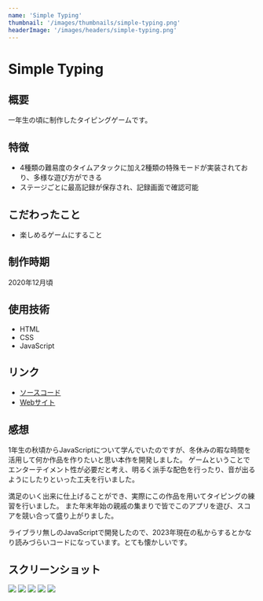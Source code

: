 ```yaml
---
name: 'Simple Typing'
thumbnail: '/images/thumbnails/simple-typing.png'
headerImage: '/images/headers/simple-typing.png'
---
```


# Simple Typing

## 概要
一年生の頃に制作したタイピングゲームです。

## 特徴
- 4種類の難易度のタイムアタックに加え2種類の特殊モードが実装されており、多様な遊び方ができる
- ステージごとに最高記録が保存され、記録画面で確認可能

## こだわったこと
- 楽しめるゲームにすること

## 制作時期
2020年12月頃

## 使用技術
- HTML
- CSS
- JavaScript

## リンク
- [ソースコード](https://github.com/Yu357/SimpleTyping)
- [Webサイト](https://simpletyping-a164e.web.app)

## 感想
1年生の秋頃からJavaScriptについて学んでいたのですが、冬休みの暇な時間を活用して何か作品を作りたいと思い本作を開発しました。
ゲームということでエンターテイメント性が必要だと考え、明るく派手な配色を行ったり、音が出るようにしたりといった工夫を行いました。

満足のいく出来に仕上げることができ、実際にこの作品を用いてタイピングの練習を行いました。
また年末年始の親戚の集まりで皆でこのアプリを遊び、スコアを競い合って盛り上がりました。

ライブラリ無しのJavaScriptで開発したので、2023年現在の私からするとかなり読みづらいコードになっています。とても懐かしいです。

## スクリーンショット
![](https://user-images.githubusercontent.com/65577595/210236074-60ecd0c5-c083-47d2-b1dd-3f737f380f9e.png)
![](https://user-images.githubusercontent.com/65577595/210236092-25155193-2359-43a9-adf6-e6d4ee458e8b.png)
![](https://user-images.githubusercontent.com/65577595/210236099-647c4528-0238-43eb-a8e3-ac9bc98cff50.png)
![](https://user-images.githubusercontent.com/65577595/210236104-e8729135-b6ee-478b-a3a2-2e504d0ac3cb.png)
![](https://user-images.githubusercontent.com/65577595/210236108-9204158c-77e8-4da1-b1f6-29a1978c367e.png)